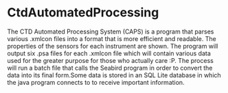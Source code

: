CtdAutomatedProcessing
======================

The CTD Automated Processing System (CAPS) is a program that parses various .xmlcon files into a format that is more efficient and readable. The properties of the sensors for each instrument are shown. The program will output six .psa files for each .xmlcon file which will contain various data used for the greater purpose for those who actually care :P. The process will run a batch file that calls the Seabird program in order to convert the data into its final form.Some data is stored in an SQL Lite database in which the java program connects to to receive important information.